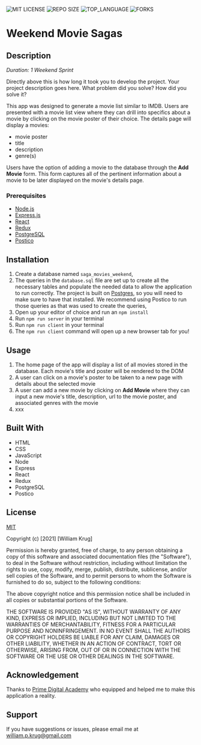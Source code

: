 ![MIT LICENSE](https://img.shields.io/github/license/William-Krug/weekend-movie-sagas.svg?style=flat-square)
![REPO SIZE](https://img.shields.io/github/repo-size/William-Krug/weekend-movie-sagas.svg?style=flat-square)
![TOP_LANGUAGE](https://img.shields.io/github/languages/top/William-Krug/weekend-movie-sagas.svg?style=flat-square)
![FORKS](https://img.shields.io/github/forks/William-Krug/weekend-movie-sagas.svg?style=social)

# Weekend Movie Sagas

## Description

_Duration: 1 Weekend Sprint_

Directly above this is how long it took you to develop the project. Your project description goes here. What problem did you solve? How did you solve it?

This app was designed to generate a movie list similar to IMDB. Users are presented with a movie list view where they can drill into specifics about a movie by clicking on the movie poster of their choice. The details page will display a movies:

- movie poster
- title
- description
- genre(s)

Users have the option of adding a movie to the database through the **Add Movie** form. This form captures all of the pertinent information about a movie to be later displayed on the movie's details page.

### Prerequisites

- [Node.js](https://nodejs.org/en/)
- [Express.js](https://expressjs.com/)
- [React](https://reactjs.org/)
- [Redux](https://redux.js.org/)
- [PostgreSQL](https://www.postgresql.org)
- [Postico](https://eggerapps.at/postico/)

## Installation

1. Create a database named `saga_movies_weekend`,
2. The queries in the `database.sql` file are set up to create all the necessary tables and populate the needed data to allow the application to run correctly. The project is built on [Postgres](https://www.postgresql.org/download/), so you will need to make sure to have that installed. We recommend using Postico to run those queries as that was used to create the queries,
3. Open up your editor of choice and run an `npm install`
4. Run `npm run server` in your terminal
5. Run `npm run client` in your terminal
6. The `npm run client` command will open up a new browser tab for you!

## Usage

1. The home page of the app will display a list of all movies stored in the database. Each movie's title and poster will be rendered to the DOM
2. A user can click on a movie's poster to be taken to a new page with details about the selected movie
3. A user can add a new movie by clicking on **Add Movie** where they can input a new movie's title, description, url to the movie poster, and associated genres with the movie
4. xxx

## Built With

- HTML
- CSS
- JavaScript
- Node
- Express
- React
- Redux
- PostgreSQL
- Postico

## License

[MIT](https://choosealicense.com/licenses/mit/)

Copyright (c) [2021] [William Krug]

Permission is hereby granted, free of charge, to any person obtaining a copy
of this software and associated documentation files (the "Software"), to deal
in the Software without restriction, including without limitation the rights
to use, copy, modify, merge, publish, distribute, sublicense, and/or sell
copies of the Software, and to permit persons to whom the Software is
furnished to do so, subject to the following conditions:

The above copyright notice and this permission notice shall be included in all
copies or substantial portions of the Software.

THE SOFTWARE IS PROVIDED "AS IS", WITHOUT WARRANTY OF ANY KIND, EXPRESS OR
IMPLIED, INCLUDING BUT NOT LIMITED TO THE WARRANTIES OF MERCHANTABILITY,
FITNESS FOR A PARTICULAR PURPOSE AND NONINFRINGEMENT. IN NO EVENT SHALL THE
AUTHORS OR COPYRIGHT HOLDERS BE LIABLE FOR ANY CLAIM, DAMAGES OR OTHER
LIABILITY, WHETHER IN AN ACTION OF CONTRACT, TORT OR OTHERWISE, ARISING FROM,
OUT OF OR IN CONNECTION WITH THE SOFTWARE OR THE USE OR OTHER DEALINGS IN THE
SOFTWARE.

## Acknowledgement

Thanks to [Prime Digital Academy](www.primeacademy.io) who equipped and helped me to make this application a reality.

## Support

If you have suggestions or issues, please email me at [william.p.krug@gmail.com](william.p.krug@gmail.com)
